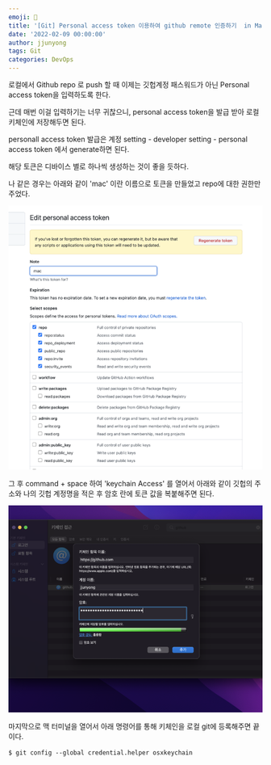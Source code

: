 ```yaml
---
emoji: 🧢
title: '[Git] Personal access token 이용하여 github remote 인증하기  in Mac'
date: '2022-02-09 00:00:00'
author: jjunyong
tags: Git
categories: DevOps
---
```


로컬에서 Github repo 로 push 할 때 이제는 깃헙계정 패스워드가 아닌 Personal access token을 입력하도록 한다.

근데 매번 이걸 입력하기는 너무 귀찮으니, personal access token을 발급 받아 로컬 키체인에 저장해두면 된다.

personall access token 발급은 계정 setting - developer setting - personal access token 에서 generate하면 된다.

해당 토큰은 디바이스 별로 하나씩 생성하는 것이 좋을 듯하다.

나 같은 경우는 아래와 같이 'mac' 이란 이름으로 토큰을 만들었고 repo에 대한 권한만 주었다.

![image1](./image1.png)

그 후 command + space 하여 'keychain Access' 를 열어서 아래와 같이 깃헙의 주소와 나의 깃헙 계정명을 적은 후 암호 란에 토큰 값을 복붙해주면 된다.

![image2](./image2.png)

마지막으로 맥 터미널을 열어서 아래 명령어를 통해 키체인을 로컬 git에 등록해주면 끝이다.

```
$ git config --global credential.helper osxkeychain
```
